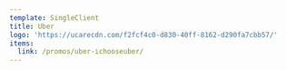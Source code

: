 ```yaml
---
template: SingleClient
title: Uber
logo: 'https://ucarecdn.com/f2fcf4c0-d830-40ff-8162-d290fa7cbb57/'
items:
  link: /promos/uber-ichooseuber/
---
```

